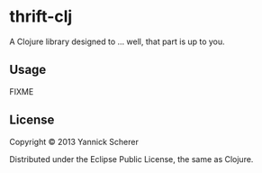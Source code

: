 # thrift-clj

A Clojure library designed to ... well, that part is up to you.

## Usage

FIXME

## License

Copyright &copy; 2013 Yannick Scherer

Distributed under the Eclipse Public License, the same as Clojure.
